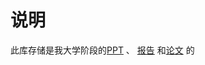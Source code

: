# 说明

此库存储是我大学阶段的[PPT](https://github.com/WangRongsheng/Slides-and-Reports/tree/master/Slides) 、 [报告](https://github.com/WangRongsheng/Slides-and-Reports/tree/master/Reports) 和[论文](https://github.com/WangRongsheng/Slides-and-Reports/tree/master/papers) 的

